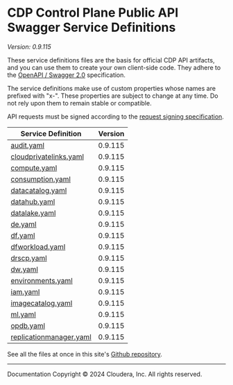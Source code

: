 # CDP Control Plane Public API Swagger Service Definitions

*Version: 0.9.115*

These service definitions files are the basis for official CDP API artifacts,
and you can use them to create your own client-side code. They adhere to the
[OpenAPI / Swagger 2.0](https://swagger.io/specification/v2/) specification.

The service definitions make use of custom properties whose names are prefixed
with "x-". These properties are subject to change at any time. Do not rely upon
them to remain stable or compatible.

API requests must be signed according to the
[request signing specification](request_signing.md).

| Service Definition | Version |
| --- | --- |
| [audit.yaml](./audit.yaml) | 0.9.115 |
| [cloudprivatelinks.yaml](./cloudprivatelinks.yaml) | 0.9.115 |
| [compute.yaml](./compute.yaml) | 0.9.115 |
| [consumption.yaml](./consumption.yaml) | 0.9.115 |
| [datacatalog.yaml](./datacatalog.yaml) | 0.9.115 |
| [datahub.yaml](./datahub.yaml) | 0.9.115 |
| [datalake.yaml](./datalake.yaml) | 0.9.115 |
| [de.yaml](./de.yaml) | 0.9.115 |
| [df.yaml](./df.yaml) | 0.9.115 |
| [dfworkload.yaml](./dfworkload.yaml) | 0.9.115 |
| [drscp.yaml](./drscp.yaml) | 0.9.115 |
| [dw.yaml](./dw.yaml) | 0.9.115 |
| [environments.yaml](./environments.yaml) | 0.9.115 |
| [iam.yaml](./iam.yaml) | 0.9.115 |
| [imagecatalog.yaml](./imagecatalog.yaml) | 0.9.115 |
| [ml.yaml](./ml.yaml) | 0.9.115 |
| [opdb.yaml](./opdb.yaml) | 0.9.115 |
| [replicationmanager.yaml](./replicationmanager.yaml) | 0.9.115 |

See all the files at once in this site's
[Github repository](https://github.com/cloudera/cdp-dev-docs/tree/master/api-docs/swagger).

----

Documentation Copyright © 2024 Cloudera, Inc. All rights reserved.

